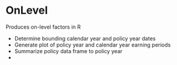OnLevel
=======

Produces on-level factors in R

* Determine bounding calendar year and policy year dates
* Generate plot of policy year and calendar year earning periods
* Summarize policy data frame to policy year
* 